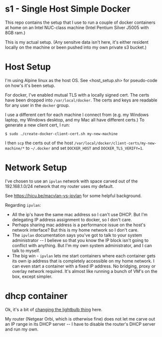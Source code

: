 # s1 - Single Host Simple Docker

This repo contains the setup that I use to run a couple of docker
containers at home on an Intel NUC-class machine (Intel Pentium Silver
J5005 with 8GB ram.)

This is my actual setup. (Any sensitve data isn't here, it's either
resident locally on the machine or been pushed into my own private s3
bucket.)

# Host Setup

I'm using Alpine linux as the host OS.  See <host_setup.sh> for
pseudo-code on how's it's been setup.

For docker, I've enabled mutual TLS with a locally signed cert.
The certs have been dropped into `/var/local/docker`.  The
certs and keys are readable for any user in the `docker` group.

I use a different cert for each machine I connect from (e.g. my
Windows laptop, my Windows desktop, and my Mac all have different certs.)
To generate a new client cert, I run:

    $ sudo ./create-docker-client-cert.sh my-new-machine

I then `scp` the certs out of the host
`/var/local/docker/client-certs/my-new-machine/*` to `~/.docker` and
set `DOCKER_HOST` and `DOCKER_TLS_VERIFY=1`.

# Network Setup

I've chosen to use an `ipvlan` network with space carved out
of the 192.168.1.0/24 network that my router uses my default.

See https://hicu.be/macvlan-vs-ipvlan for some helpful background.

Regarding `ipvlan`:

* All the ip's have the same mac address so I can't use DHCP.  But I'm
delegating IP address assignment to docker, so I don't care.
* Perhaps sharing mac address is a performance issue on the host's
network interface?  But this is my home network so I don't care.
* The `ipvlan` documentation says you've got to talk to your system
administrator -- I believe so that you know the IP block isn't going
to conflict with anything.  But I'm my own system administrator, and I
can talk to myself.
* The big win - `ipvlan` lets me start containers where each container
gets its own ip address that is completely accessible on my home
network.  I can even start a container with a fixed IP address.  No
bridging, proxy or overlay network required.  It's almost like running
a bunch of VM's on the box, except simpler.

# dhcp container

Ok, it's a bit of [changing the lightbulb thing](https://www.youtube.com/watch?v=AbSehcT19u0)
here.

My router (Netgear Orbi, which is otherwise fine) does not let me
carve out an IP range in its DHCP server -- I have to disable the
router's DHCP server and run my own.



